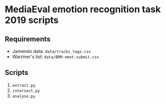 # MediaEval emotion recognition task 2019 scripts

## Requirements

* Jamendo data: `data/tracks_tags.csv`
* Warriner's list: `data/BRM-emot-submit.csv`

## Scripts

1. `extract.py`
2. `intersect.py`
3. `analyse.py`
